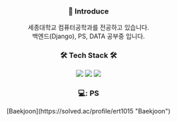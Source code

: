 


<!--
**solyrion/solyrion** is a ✨ _special_ ✨ repository because its `README.md` (this file) appears on your GitHub profile.

Here are some ideas to get you started:

- 🔭 I’m currently working on ...
- 🌱 I’m currently learning ...
- 👯 I’m looking to collaborate on ...
- 🤔 I’m looking for help with ...
- 💬 Ask me about ...
- 📫 How to reach me: ...
- 😄 Pronouns: ...
- ⚡ Fun fact: ...
-->
<h3 align="center"><b>👋 Introduce</b></h3>
<p align="center">
세종대학교 컴퓨터공학과를 전공하고 있습니다.
</br>
백엔드(Django), PS, DATA 공부중 입니다.

<h3 align="center"><b>🛠 Tech Stack 🛠</b></h3>
<p align="center">
<img src="https://img.shields.io/badge/Python-3776AB?style=flat-square&logo=python&logoColor=white"/> 
<img src="https://img.shields.io/badge/Django-092E20?style=flat-square&logo=django&logoColor=white"/> 
<img src="https://img.shields.io/badge/C-A8B9CC?style=flat-square&logo=C&logoColor=white"/>

<h3 align="center"><b>💻: PS</b></h3>
<p align="center">
[Baekjoon](https://solved.ac/profile/ert1015 "Baekjoon")













